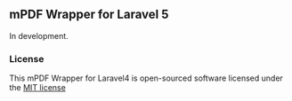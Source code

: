 ## mPDF Wrapper for Laravel 5

In development.

### License

This mPDF Wrapper for Laravel4 is open-sourced software licensed under the [MIT license](http://opensource.org/licenses/MIT)
